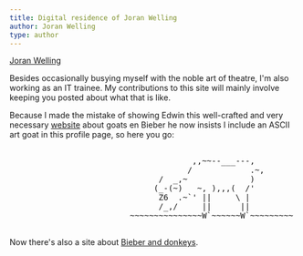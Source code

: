 ```yaml
---
title: Digital residence of Joran Welling
author: Joran Welling
type: author
---
```


<head>
<style>
</style>
</head>

[Joran Welling](https://www.joranwelling.nl/) 

Besides occasionally busying myself with the noble art of theatre, I'm also working as an IT trainee.
My contributions to this site will mainly involve keeping you posted about what that is like.

Because I made the mistake of showing Edwin this well-crafted and very necessary [website](https://quirky-einstein-62babb.netlify.app/) 
about goats en Bieber he now insists I include an ASCII art goat in this profile page, so here you go:

<pre>

                                      ,,~~--___---,
                                     /            .~,
                               /  _,~             )
                              (_-(~)   ~, ),,,(  /'
                               Z6  .~`' ||     \ |
                               /_,/     ||      ||
                         ~~~~~~~~~~~~~~~W`~~~~~~W`~~~~~~~~~

</pre>

Now there's also a site about [Bieber and donkeys](https://www.ezeltjesenbieber.nl/).


